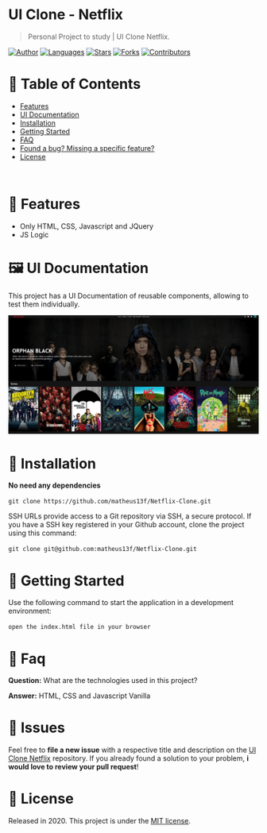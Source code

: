 # UI Clone - Netflix

> Personal Project to study | UI Clone Netflix.

[![Author](https://img.shields.io/badge/author-matheus13f-ff9000?style=flat-square)](https://github.com/matheus13f)
[![Languages](https://img.shields.io/github/languages/count/matheus13f/Netflix-Clone?color=%23ff9000&style=flat-square)](#)
[![Stars](https://img.shields.io/github/stars/matheus13f/Netflix-Clone?color=ff9000&style=flat-square)](https://github.com/matheus13f/Netflix-Clone/stargazers)
[![Forks](https://img.shields.io/github/forks/matheus13f/Netflix-Clone?color=%23ff9000&style=flat-square)](https://github.com/matheus13f/Netflix-Clone/network/members)
[![Contributors](https://img.shields.io/github/contributors/matheus13f/Netflix-Clone?color=ff9000&style=flat-square)](https://github.com/matheus13f/Netflix-Clone/graphs/contributors)

# :pushpin: Table of Contents

- [Features](#rocket-features)
- [UI Documentation](#framed_picture-ui-documentation)
- [Installation](#construction_worker-installation)
- [Getting Started](#runner-getting-started)
- [FAQ](#postbox-faq)
- [Found a bug? Missing a specific feature?](#bug-issues)
- [License](#closed_book-license)

<br />

# :rocket: Features

- Only HTML, CSS, Javascript and JQuery
- JS Logic

# :framed_picture: UI Documentation

This project has a UI Documentation of reusable components, allowing to test them individually.

<p align="left">
   <img src="img/home.png" />
</p>

# :construction_worker: Installation

**No need any dependencies**

`git clone https://github.com/matheus13f/Netflix-Clone.git`

SSH URLs provide access to a Git repository via SSH, a secure protocol. If you have a SSH key registered in your Github account, clone the project using this command:

`git clone git@github.com:matheus13f/Netflix-Clone.git`

# :runner: Getting Started

Use the following command to start the application in a development environment:

`open the index.html file in your browser`

# :postbox: Faq

**Question:** What are the technologies used in this project?

**Answer:** HTML, CSS and Javascript Vanilla

# :bug: Issues

Feel free to **file a new issue** with a respective title and description on the [UI Clone Netflix](https://github.com/matheus13f/Netflix-Clone/issues) repository. If you already found a solution to your problem, **i would love to review your pull request**!

# :closed_book: License

Released in 2020.
This project is under the [MIT license](https://github.com/matheus13f/Netflix-Clone/master/LICENSE).
